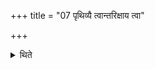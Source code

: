 +++
title = "07 पृथिव्यै त्वान्तरिक्षाय त्वा"

+++

<details><summary>थिते</summary>

पृथिव्यै त्वान्तरिक्षाय त्वा दिवे त्वेति तिस्रो लोकेष्टकाः ७
</details>

